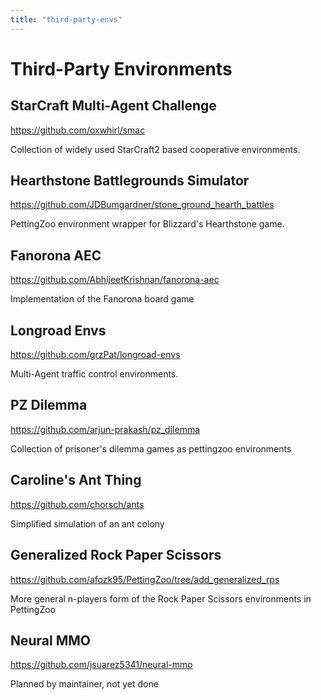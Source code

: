 ```yaml
---
title: "third-party-envs"
---
```


# Third-Party Environments

## StarCraft Multi-Agent Challenge
https://github.com/oxwhirl/smac

Collection of widely used StarCraft2 based cooperative environments.


## Hearthstone Battlegrounds Simulator 
https://github.com/JDBumgardner/stone_ground_hearth_battles

PettingZoo environment wrapper for Blizzard's Hearthstone game.


## Fanorona AEC
https://github.com/AbhijeetKrishnan/fanorona-aec

Implementation of the Fanorona board game


## Longroad Envs
https://github.com/grzPat/longroad-envs

Multi-Agent traffic control environments.


## PZ Dilemma
https://github.com/arjun-prakash/pz_dilemma

Collection of prisoner's dilemma games as pettingzoo environments


## Caroline's Ant Thing
https://github.com/chorsch/ants

Simplified simulation of an ant colony

## Generalized Rock Paper Scissors
https://github.com/afozk95/PettingZoo/tree/add_generalized_rps

More general n-players form of the Rock Paper Scissors environments in PettingZoo


## Neural MMO
https://github.com/jsuarez5341/neural-mmo

Planned by maintainer, not yet done
